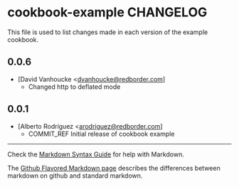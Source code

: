 cookbook-example CHANGELOG
==========================

This file is used to list changes made in each version of the example cookbook.

0.0.6
-----
- [David Vanhoucke <dvanhoucke@redborder.com]
  - Changed http to deflated mode

0.0.1
-----
- [Alberto Rodríguez <arodriguez@redborder.com]
  - COMMIT_REF Initial release of cookbook example

- - -
Check the [Markdown Syntax Guide](http://daringfireball.net/projects/markdown/syntax) for help with Markdown.

The [Github Flavored Markdown page](http://github.github.com/github-flavored-markdown/) describes the differences between markdown on github and standard markdown.
